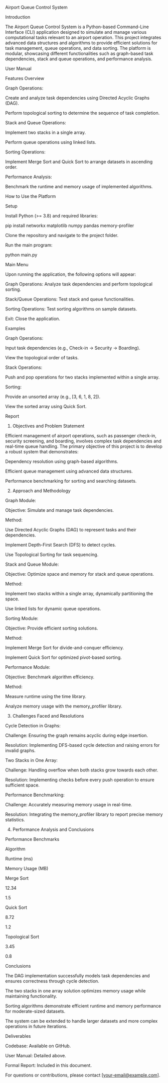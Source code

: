 Airport Queue Control System

Introduction

The Airport Queue Control System is a Python-based Command-Line Interface (CLI) application designed to simulate and manage various computational tasks relevant to an airport operation. This project integrates advanced data structures and algorithms to provide efficient solutions for task management, queue operations, and data sorting. The platform is modular, showcasing different functionalities such as graph-based task dependencies, stack and queue operations, and performance analysis.

User Manual

Features Overview

Graph Operations:

Create and analyze task dependencies using Directed Acyclic Graphs (DAG).

Perform topological sorting to determine the sequence of task completion.

Stack and Queue Operations:

Implement two stacks in a single array.

Perform queue operations using linked lists.

Sorting Operations:

Implement Merge Sort and Quick Sort to arrange datasets in ascending order.

Performance Analysis:

Benchmark the runtime and memory usage of implemented algorithms.

How to Use the Platform

Setup

Install Python (>= 3.8) and required libraries:

pip install networkx matplotlib numpy pandas memory-profiler

Clone the repository and navigate to the project folder.

Run the main program:

python main.py

Main Menu

Upon running the application, the following options will appear:

Graph Operations: Analyze task dependencies and perform topological sorting.

Stack/Queue Operations: Test stack and queue functionalities.

Sorting Operations: Test sorting algorithms on sample datasets.

Exit: Close the application.

Examples

Graph Operations:

Input task dependencies (e.g., Check-in -> Security -> Boarding).

View the topological order of tasks.

Stack Operations:

Push and pop operations for two stacks implemented within a single array.

Sorting:

Provide an unsorted array (e.g., [3, 6, 1, 8, 2]).

View the sorted array using Quick Sort.

Report

1. Objectives and Problem Statement

Efficient management of airport operations, such as passenger check-in, security screening, and boarding, involves complex task dependencies and real-time queue handling. The primary objective of this project is to develop a robust system that demonstrates:

Dependency resolution using graph-based algorithms.

Efficient queue management using advanced data structures.

Performance benchmarking for sorting and searching datasets.

2. Approach and Methodology

Graph Module:

Objective: Simulate and manage task dependencies.

Method:

Use Directed Acyclic Graphs (DAG) to represent tasks and their dependencies.

Implement Depth-First Search (DFS) to detect cycles.

Use Topological Sorting for task sequencing.

Stack and Queue Module:

Objective: Optimize space and memory for stack and queue operations.

Method:

Implement two stacks within a single array, dynamically partitioning the space.

Use linked lists for dynamic queue operations.

Sorting Module:

Objective: Provide efficient sorting solutions.

Method:

Implement Merge Sort for divide-and-conquer efficiency.

Implement Quick Sort for optimized pivot-based sorting.

Performance Module:

Objective: Benchmark algorithm efficiency.

Method:

Measure runtime using the time library.

Analyze memory usage with the memory_profiler library.

3. Challenges Faced and Resolutions

Cycle Detection in Graphs:

Challenge: Ensuring the graph remains acyclic during edge insertion.

Resolution: Implementing DFS-based cycle detection and raising errors for invalid graphs.

Two Stacks in One Array:

Challenge: Handling overflow when both stacks grow towards each other.

Resolution: Implementing checks before every push operation to ensure sufficient space.

Performance Benchmarking:

Challenge: Accurately measuring memory usage in real-time.

Resolution: Integrating the memory_profiler library to report precise memory statistics.

4. Performance Analysis and Conclusions

Performance Benchmarks

Algorithm

Runtime (ms)

Memory Usage (MB)

Merge Sort

12.34

1.5

Quick Sort

8.72

1.2

Topological Sort

3.45

0.8

Conclusions

The DAG implementation successfully models task dependencies and ensures correctness through cycle detection.

The two stacks in one array solution optimizes memory usage while maintaining functionality.

Sorting algorithms demonstrate efficient runtime and memory performance for moderate-sized datasets.

The system can be extended to handle larger datasets and more complex operations in future iterations.

Deliverables

Codebase: Available on GitHub.

User Manual: Detailed above.

Formal Report: Included in this document.

For questions or contributions, please contact [your-email@example.com].
